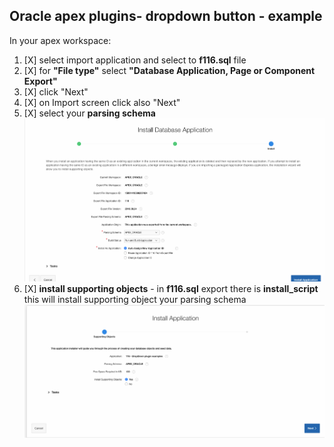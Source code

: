 
## Oracle apex plugins- dropdown button - example
In your apex workspace:
1) [X] select import application and select to **f116.sql** file
2) [X] for **"File type"** select **"Database Application, Page or Component Export"**
3) [X] click "Next"
4) [X] on Import screen click also "Next"
5) [X] select your **parsing schema**
![](https://raw.githubusercontent.com/isabolic/apex-plg-dropdown-btn/master/example/ins_example.png)
6) [X] **install supporting objects** - in **f116.sql** export there is **install_script** this will install supporting object your parsing schema
![](https://raw.githubusercontent.com/isabolic/apex-plg-dropdown-btn/master/example/ins_sup_objects.png)


